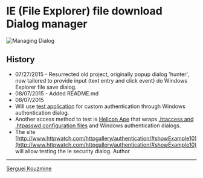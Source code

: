 IE (File Explorer) file download Dialog manager
===============================================

![Managing Dialog](https://raw.githubusercontent.com/sergueik/powershell_selenium/master/screenshots/141.png)



History
-------
 - 07/27/2015 - Resurrected old project, originally popup dialog 'hunter', now tailored to provide input 
(text entry and click event) do Windows Explorer file save dialog.
 - 08/07/2015 - Added README.md
 - 08/07/2015 
  - Will use [test application](http://www.codeproject.com/Articles/14350/Basic-authentication-in-ASP-NET-against-custom-dat) for custom authentication through Windows authentication dialog.
  - Another access method to test is [Helicon Ape](http://www.helicontech.com/ape/) that wraps [.htaccess and .htpasswd configuration files](http://httpd.apache.org/docs/2.4/programs/htpasswd.html) and  Windows authentication dialogs.
  - The site [http://www.httpwatch.com/httpgallery/authentication/#showExample10](http://www.httpwatch.com/httpgallery/authentication/#showExample10) will allow testing the Ie security dialog. 
Author
------
[Serguei Kouzmine](kouzmine_serguei@yahoo.com)
